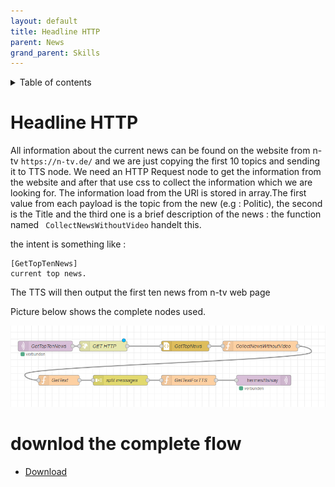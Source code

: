 ```yaml
---
layout: default
title: Headline HTTP
parent: News
grand_parent: Skills
---
```


<details close markdown="block">
  <summary>
    Table of contents
  </summary>
  {: .text-delta }
1. TOC
{:toc}
</details>

# Headline HTTP
All information about the current news can be found on the website from n-tv `https://n-tv.de/` and we are just copying the first 10 topics and sending it to  TTS node.
We need an HTTP Request node to get the information from the website and after that use css to collect the information which we are looking for.
The information load from the URl is stored in array.The first value from each payload is the topic from the new (e.g : Politic), the second is the Title and the third one is a brief description of the news : the function named ` CollectNewsWithoutVideo` handelt this.
 
the intent is something like :

```
[GetTopTenNews]
current top news.

```
The TTS will then output the first ten news from n-tv web page 

Picture below shows the complete nodes used.

![Exchange rate](../../../assets/getTopTenNews.png)

# downlod the complete flow
- [Download](https://github.com/th-koeln-intia/ip-sprachassistent-team4/blob/master/flows/headlines_http_req_de.json)
